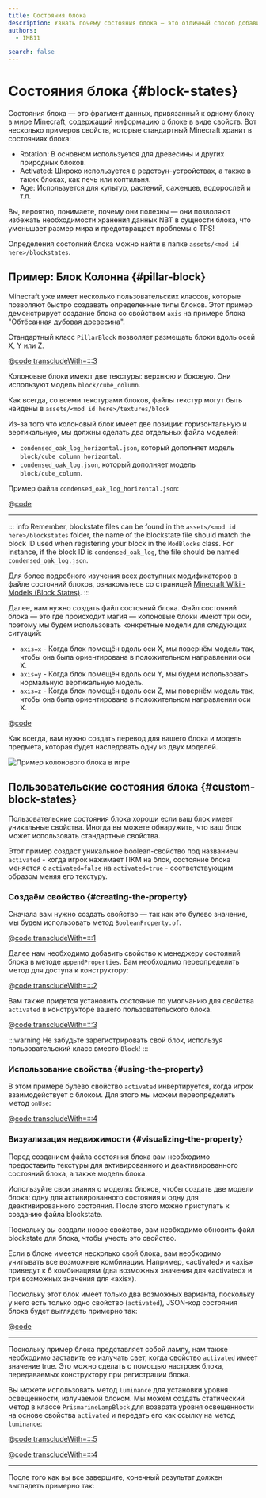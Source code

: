```yaml
---
title: Состояния блока
description: Узнать почему состояния блока — это отличный способ добавить визуальной функциональности вашим блокам.
authors:
  - IMB11

search: false
---
```


# Состояния блока {#block-states}

Состояния блока — это фрагмент данных, привязанный к одному блоку в мире Minecraft, содержащий информацию о блоке в виде свойств. Вот несколько примеров свойств, которые стандартный Minecraft хранит в состояниях блока:

- Rotation: В основном используется для древесины и других природных блоков.
- Activated: Широко используется в редстоун-устройствах, а также в таких блоках, как печь или коптильня.
- Age: Используется для культур, растений, саженцев, водорослей и т.п.

Вы, вероятно, понимаете, почему они полезны — они позволяют избежать необходимости хранения данных NBT в сущности блока, что уменьшает размер мира и предотвращает проблемы с TPS!

Определения состояний блока можно найти в папке `assets/<mod id here>/blockstates`.

## Пример: Блок Колонна {#pillar-block}

<!-- Note: This example could be used for a custom recipe types guide, a condensor machine block with a custom "Condensing" recipe? -->

Minecraft уже имеет несколько пользовательских классов, которые позволяют быстро создавать определенные типы блоков. Этот пример демонстрирует создание блока со свойством `axis` на примере блока "Обтёсанная дубовая древесина".

Стандартный класс `PillarBlock` позволяет размещать блоки вдоль осей X, Y или Z.

@[code transcludeWith=:::3](@/reference/1.21/src/main/java/com/example/docs/block/ModBlocks.java)

Колоновые блоки имеют две текстуры: верхнюю и боковую. Они используют модель `block/cube_column`.

Как всегда, со всеми текстурами блоков, файлы текстур могут быть найдены в `assets/<mod id here>/textures/block`

<DownloadEntry type="Textures" visualURL="/assets/develop/blocks/blockstates_0_large.png" downloadURL="/assets/develop/blocks/condensed_oak_log_textures.zip" />

Из-за того что колоновый блок имеет две позиции: горизонтальную и вертикальную, мы должны сделать два отдельных файла моделей:

- `condensed_oak_log_horizontal.json`, который дополняет модель `block/cube_column_horizontal`.
- `condensed_oak_log.json`, который дополняет модель `block/cube_column`.

Пример файла `condensed_oak_log_horizontal.json`:

@[code](@/reference/1.21/src/main/resources/assets/fabric-docs-reference/models/block/condensed_oak_log_horizontal.json)

---

::: info
Remember, blockstate files can be found in the `assets/<mod id here>/blockstates` folder, the name of the blockstate file should match the block ID used when registering your block in the `ModBlocks` class. For instance, if the block ID is `condensed_oak_log`, the file should be named `condensed_oak_log.json`.

Для более подробного изучения всех доступных модификаторов в файле состояний блоков, ознакомьтесь со страницей [Minecraft Wiki - Models (Block States)](https://minecraft.wiki/w/Tutorials/Models#Block_states).
:::

Далее, нам нужно создать файл состояний блока. Файл состояний блока — это где происходит магия — колоновые блоки имеют три оси, поэтому мы будем использовать конкретные модели для следующих ситуаций:

- `axis=x` - Когда блок помещён вдоль оси X, мы повернём модель так, чтобы она была ориентирована в положительном направлении оси X.
- `axis=y` - Когда блок помещён вдоль оси Y, мы будем использовать нормальную вертикальную модель.
- `axis=z` - Когда блок помещён вдоль оси Z, мы повернём модель так, чтобы она была ориентирована в положительном направлении оси X.

@[code](@/reference/1.21/src/main/resources/assets/fabric-docs-reference/blockstates/condensed_oak_log.json)

Как всегда, вам нужно создать перевод для вашего блока и модель предмета, которая будет наследовать одну из двух моделей.

![Пример колонового блока в игре](/assets/develop/blocks/blockstates_1.png)

## Пользовательские состояния блока {#custom-block-states}

Пользовательские состояния блока хороши если ваш блок имеет уникальные свойства. Иногда вы можете обнаружить, что ваш блок может использовать стандартные свойства.

Этот пример создаст уникальное boolean-свойство под названием `activated` - когда игрок нажимает ПКМ на блок, состояние блока меняется с `activated=false` на `activated=true` - соответствующим образом меняя его текстуру.

### Создаём свойство {#creating-the-property}

Сначала вам нужно создать свойство — так как это булево значение, мы будем использовать метод `BooleanProperty.of`.

@[code transcludeWith=:::1](@/reference/1.21/src/main/java/com/example/docs/block/custom/PrismarineLampBlock.java)

Далее нам необходимо добавить свойство к менеджеру состояний блока в методе `appendProperties`. Вам необходимо переопределить метод для доступа к конструктору:

@[code transcludeWith=:::2](@/reference/1.21/src/main/java/com/example/docs/block/custom/PrismarineLampBlock.java)

Вам также придется установить состояние по умолчанию для свойства `activated` в конструкторе вашего пользовательского блока.

@[code transcludeWith=:::3](@/reference/1.21/src/main/java/com/example/docs/block/custom/PrismarineLampBlock.java)

:::warning
Не забудьте зарегистрировать свой блок, используя пользовательский класс вместо `Block`!
:::

### Использование свойства {#using-the-property}

В этом примере булево свойство `activated` инвертируется, когда игрок взаимодействует с блоком. Для этого мы можем переопределить метод `onUse`:

@[code transcludeWith=:::4](@/reference/1.21/src/main/java/com/example/docs/block/custom/PrismarineLampBlock.java)

### Визуализация недвижимости {#visualizing-the-property}

Перед созданием файла состояния блока вам необходимо предоставить текстуры для активированного и деактивированного состояний блока, а также модель блока.

<DownloadEntry type="Textures" visualURL="/assets/develop/blocks/blockstates_2_large.png" downloadURL="/assets/develop/blocks/prismarine_lamp_textures.zip" />

Используйте свои знания о моделях блоков, чтобы создать две модели блока: одну для активированного состояния и одну для деактивированного состояния. После этого можно приступать к созданию файла blockstate.

Поскольку вы создали новое свойство, вам необходимо обновить файл blockstate для блока, чтобы учесть это свойство.

Если в блоке имеется несколько свой блока, вам необходимо учитывать все возможные комбинации. Например, «activated» и «axis» приведут к 6 комбинациям (два возможных значения для «activated» и три возможных значения для «axis»).

Поскольку этот блок имеет только два возможных варианта, поскольку у него есть только одно свойство (`activated`), JSON-код состояния блока будет выглядеть примерно так:

@[code](@/reference/1.21/src/main/resources/assets/fabric-docs-reference/blockstates/prismarine_lamp.json)

---

Поскольку пример блока представляет собой лампу, нам также необходимо заставить ее излучать свет, когда свойство `activated` имеет значение true. Это можно сделать с помощью настроек блока, передаваемых конструктору при регистрации блока.

Вы можете использовать метод `luminance` для установки уровня освещенности, излучаемой блоком. Мы можем создать статический метод в классе `PrismarineLampBlock` для возврата уровня освещенности на основе свойства `activated` и передать его как ссылку на метод `luminance`:

@[code transcludeWith=:::5](@/reference/1.21/src/main/java/com/example/docs/block/custom/PrismarineLampBlock.java)

@[code transcludeWith=:::4](@/reference/1.21/src/main/java/com/example/docs/block/ModBlocks.java)

---

<!-- Note: This block can be a great starter for a redstone block interactivity page, maybe triggering the blockstate based on redstone input? -->

После того как вы все завершите, конечный результат должен выглядеть примерно так:

<VideoPlayer src="/assets/develop/blocks/blockstates_3.webm" title="Prismarine Lamp Block in-game" />
